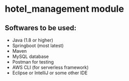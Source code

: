 # hotel_management module
## Softwares to be used:
- Java (1.8 or higher)
- Springboot (most latest)
- Maven
- MySQL database
- Postman for testing
- AWS CLI (for serverless framework)
- Eclipse or IntelliJ or some other IDE
